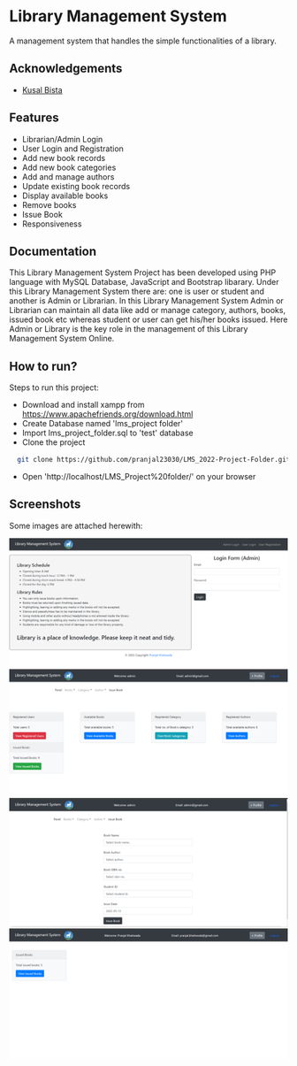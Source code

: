 
# Library Management System

A management system that handles the simple functionalities of a library.


## Acknowledgements

 - [Kusal Bista](https://github.com/Kusalb)


## Features

- Librarian/Admin Login
- User Login and Registration
- Add new book records
- Add new book categories
- Add and manage authors
- Update existing book records
- Display available books
- Remove books 
- Issue Book 
- Responsiveness

## Documentation

This Library Management System Project has been developed using PHP language with MySQL Database, JavaScript and Bootstrap libarary. Under this Library Management System there are: one is user or student and another is Admin or Librarian. In this Library Management System Admin or Librarian can maintain all data like add or manage category, authors, books, issued book etc whereas student or user can get his/her books issued. Here Admin or Library is the key role in the management of this Library Management System Online.

## How to run?

Steps to run this project:

- Download and install xampp from https://www.apachefriends.org/download.html
- Create Database named 'lms_project folder' 
- Import lms_project_folder.sql to 'test' database
- Clone the project

```bash
  git clone https://github.com/pranjal23030/LMS_2022-Project-Folder.git
  ```
- Open 'http://localhost/LMS_Project%20folder/' on your browser 

## Screenshots

Some images are attached herewith:

![](Images/Main%20Page.png)
![](Images/Admin%20Panel.png)
![](Images/Issue%20Books%20Page.png)
![](Images/User%20Panel.png)

